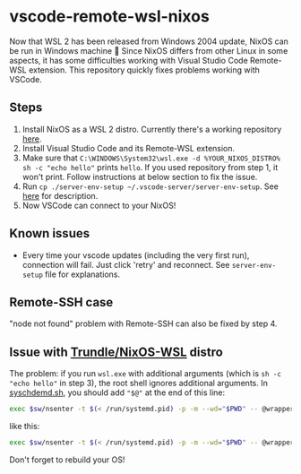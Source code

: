 # vscode-remote-wsl-nixos

Now that WSL 2 has been released from Windows 2004 update, NixOS can be run in Windows machine :tada: Since NixOS differs from other Linux in some aspects, it has some difficulties working with Visual Studio Code Remote-WSL extension. This repository quickly fixes problems working with VSCode.

## Steps

1. Install NixOS as a WSL 2 distro. Currently there's a working repository [here](https://github.com/Trundle/NixOS-WSL).
2. Install Visual Studio Code and its Remote-WSL extension.
3. Make sure that `C:\WINDOWS\System32\wsl.exe -d %YOUR_NIXOS_DISTRO% sh -c "echo hello"` prints `hello`. If you used repository from step 1, it won't print. Follow instructions at below section to fix the issue.
4. Run `cp ./server-env-setup ~/.vscode-server/server-env-setup`. See [here](https://code.visualstudio.com/docs/remote/wsl#_advanced-environment-setup-script) for description.
5. Now VSCode can connect to your NixOS!


## Known issues
- Every time your vscode updates (including the very first run), connection will fail. Just click 'retry' and reconnect. See `server-env-setup` file for explanations.


## Remote-SSH case

"node not found" problem with Remote-SSH can also be fixed by step 4.



## Issue with [Trundle/NixOS-WSL](https://github.com/Trundle/NixOS-WSL) distro

The problem: if you run `wsl.exe` with additional arguments (which is `sh -c "echo hello"` in step 3), the root shell ignores additional arguments. In [syschdemd.sh](https://github.com/Trundle/NixOS-WSL/blob/master/syschdemd.sh), you should add `"$@"` at the end of this line:
```sh
exec $sw/nsenter -t $(< /run/systemd.pid) -p -m --wd="$PWD" -- @wrapperDir@/su -s $userShell @defaultUser@
```
like this:
```sh
exec $sw/nsenter -t $(< /run/systemd.pid) -p -m --wd="$PWD" -- @wrapperDir@/su -s $userShell @defaultUser@ "$@"
```
Don't forget to rebuild your OS!
